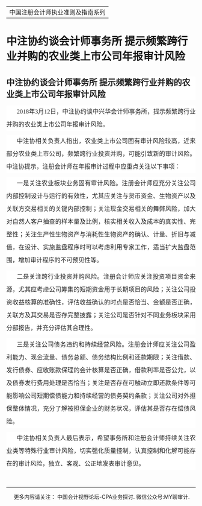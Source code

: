﻿<!DOCTYPE HTML PUBLIC "-//W3C//DTD HTML 4.0 Transitional//EN">
<HTML><HEAD><TITLE>中注协约谈会计师事务所 提示频繁跨行业并购的农业类上市公司年报审计风险</TITLE>
<META content="text/html; charset=gb2312" http-equiv=Content-Type>
<META name=GENERATOR content="MSHTML 11.00.10570.1001"><LINK rel=stylesheet 
href="_template.css"></HEAD>
<BODY>
<DIV id=nsbanner>
<DIV id=bannerrow1>
<TABLE class=bannerparthead>
  <TBODY>
  <TR id=hdr>
    <TD class=runninghead noWrap>中国注册会计师执业准则及指南系列</TD></TR></TBODY></TABLE></DIV>
<DIV id=titlerow>
<H1 class=dtH1>中注协约谈会计师事务所 提示频繁跨行业并购的农业类上市公司年报审计风险 </H1></DIV></DIV>
<DIV id=nstext><BR>
<H1 id=activity-name class="rich_media_title " 
style='FONT-SIZE: 22px; FONT-FAMILY: -apple-system, BlinkMacSystemFont, "Helvetica Neue", "PingFang SC", "Hiragino Sans GB", "Microsoft YaHei UI", "Microsoft YaHei", Arial, sans-serif; WHITE-SPACE: normal; WORD-SPACING: 0px; TEXT-TRANSFORM: none; FONT-WEIGHT: 700; COLOR: rgb(34,34,34); OUTLINE-WIDTH: 0px; PADDING-BOTTOM: 0px; FONT-STYLE: normal; PADDING-TOP: 0px; OUTLINE-STYLE: none; PADDING-LEFT: 0px; ORPHANS: 2; WIDOWS: 2; MARGIN: 0px 0px 14px; LETTER-SPACING: 0px; OUTLINE-COLOR: invert; LINE-HEIGHT: 1.4; PADDING-RIGHT: 0px; BACKGROUND-COLOR: rgb(255,255,255); TEXT-INDENT: 0px; font-variant-ligatures: normal; font-variant-caps: normal; -webkit-text-stroke-width: 0px; text-decoration-style: initial; text-decoration-color: initial'>中注协约谈会计师事务所 
提示频繁跨行业并购的农业类上市公司年报审计风险</H1>
<P 
style='BOX-SIZING: border-box !important; FONT-SIZE: 17px; MAX-WIDTH: 100%; FONT-FAMILY: -apple-system, BlinkMacSystemFont, "Helvetica Neue", "PingFang SC", "Hiragino Sans GB", "Microsoft YaHei UI", "Microsoft YaHei", Arial, sans-serif; WHITE-SPACE: normal; WORD-SPACING: 0px; TEXT-TRANSFORM: none; FONT-WEIGHT: 400; COLOR: rgb(34,34,34); OUTLINE-WIDTH: 0px; PADDING-BOTTOM: 0px; FONT-STYLE: normal; TEXT-ALIGN: justify; PADDING-TOP: 0px; OUTLINE-STYLE: none; PADDING-LEFT: 0px; CLEAR: both; MIN-HEIGHT: 1em; ORPHANS: 2; WIDOWS: 2; MARGIN: 10px 0px; LETTER-SPACING: 0px; OUTLINE-COLOR: invert; LINE-HEIGHT: 2em; PADDING-RIGHT: 0px; VISIBILITY: visible; BACKGROUND-COLOR: rgb(255,255,255); TEXT-INDENT: 21pt; font-variant-ligatures: normal; font-variant-caps: normal; -webkit-text-stroke-width: 0px; text-decoration-style: initial; text-decoration-color: initial; overflow-wrap: break-word'><SPAN 
style="BOX-SIZING: border-box !important; FONT-SIZE: 12pt; MAX-WIDTH: 100%; FONT-FAMILY: 微软雅黑; OUTLINE-WIDTH: 0px; PADDING-BOTTOM: 0px; PADDING-TOP: 0px; OUTLINE-STYLE: none; PADDING-LEFT: 0px; MARGIN: 0px; OUTLINE-COLOR: invert; PADDING-RIGHT: 0px; VISIBILITY: visible; overflow-wrap: break-word">2018年3月12日，中注协约谈中兴华会计师事务所，提示频繁跨行业并购的农业类上市公司年报审计风险。</SPAN><SPAN 
style="BOX-SIZING: border-box !important; FONT-SIZE: 12pt; MAX-WIDTH: 100%; FONT-FAMILY: 微软雅黑; OUTLINE-WIDTH: 0px; PADDING-BOTTOM: 0px; PADDING-TOP: 0px; OUTLINE-STYLE: none; PADDING-LEFT: 0px; MARGIN: 0px; OUTLINE-COLOR: invert; PADDING-RIGHT: 0px; VISIBILITY: visible; overflow-wrap: break-word"></SPAN></P>
<P 
style='BOX-SIZING: border-box !important; FONT-SIZE: 17px; MAX-WIDTH: 100%; FONT-FAMILY: -apple-system, BlinkMacSystemFont, "Helvetica Neue", "PingFang SC", "Hiragino Sans GB", "Microsoft YaHei UI", "Microsoft YaHei", Arial, sans-serif; WHITE-SPACE: normal; WORD-SPACING: 0px; TEXT-TRANSFORM: none; FONT-WEIGHT: 400; COLOR: rgb(34,34,34); OUTLINE-WIDTH: 0px; PADDING-BOTTOM: 0px; FONT-STYLE: normal; TEXT-ALIGN: justify; PADDING-TOP: 0px; OUTLINE-STYLE: none; PADDING-LEFT: 0px; CLEAR: both; MIN-HEIGHT: 1em; ORPHANS: 2; WIDOWS: 2; MARGIN: 10px 0px; LETTER-SPACING: 0px; OUTLINE-COLOR: invert; LINE-HEIGHT: 2em; PADDING-RIGHT: 0px; VISIBILITY: visible; BACKGROUND-COLOR: rgb(255,255,255); TEXT-INDENT: 21pt; font-variant-ligatures: normal; font-variant-caps: normal; -webkit-text-stroke-width: 0px; text-decoration-style: initial; text-decoration-color: initial; overflow-wrap: break-word'><SPAN 
style="BOX-SIZING: border-box !important; FONT-SIZE: 12pt; MAX-WIDTH: 100%; FONT-FAMILY: 微软雅黑; OUTLINE-WIDTH: 0px; PADDING-BOTTOM: 0px; PADDING-TOP: 0px; OUTLINE-STYLE: none; PADDING-LEFT: 0px; MARGIN: 0px; OUTLINE-COLOR: invert; PADDING-RIGHT: 0px; VISIBILITY: visible; overflow-wrap: break-word"><SPAN 
style="BOX-SIZING: border-box !important; MAX-WIDTH: 100%; FONT-FAMILY: 微软雅黑; OUTLINE-WIDTH: 0px; PADDING-BOTTOM: 0px; PADDING-TOP: 0px; OUTLINE-STYLE: none; PADDING-LEFT: 0px; MARGIN: 0px; OUTLINE-COLOR: invert; PADDING-RIGHT: 0px; VISIBILITY: visible; overflow-wrap: break-word">中注协相关负责人指出，农业类上市公司固有审计风险较高，近来部分农业类上市公司，频繁跨行业投资并购，可能引致新的审计风险。中注协提示，注册会计师在年报审计过程中应重点关注以下事项：</SPAN></SPAN><SPAN 
style="BOX-SIZING: border-box !important; FONT-SIZE: 12pt; MAX-WIDTH: 100%; FONT-FAMILY: 微软雅黑; OUTLINE-WIDTH: 0px; PADDING-BOTTOM: 0px; PADDING-TOP: 0px; OUTLINE-STYLE: none; PADDING-LEFT: 0px; MARGIN: 0px; OUTLINE-COLOR: invert; PADDING-RIGHT: 0px; VISIBILITY: visible; overflow-wrap: break-word"></SPAN></P>
<P 
style='BOX-SIZING: border-box !important; FONT-SIZE: 17px; MAX-WIDTH: 100%; FONT-FAMILY: -apple-system, BlinkMacSystemFont, "Helvetica Neue", "PingFang SC", "Hiragino Sans GB", "Microsoft YaHei UI", "Microsoft YaHei", Arial, sans-serif; WHITE-SPACE: normal; WORD-SPACING: 0px; TEXT-TRANSFORM: none; FONT-WEIGHT: 400; COLOR: rgb(34,34,34); OUTLINE-WIDTH: 0px; PADDING-BOTTOM: 0px; FONT-STYLE: normal; TEXT-ALIGN: justify; PADDING-TOP: 0px; OUTLINE-STYLE: none; PADDING-LEFT: 0px; CLEAR: both; MIN-HEIGHT: 1em; ORPHANS: 2; WIDOWS: 2; MARGIN: 10px 0px; LETTER-SPACING: 0px; OUTLINE-COLOR: invert; LINE-HEIGHT: 2em; PADDING-RIGHT: 0px; VISIBILITY: visible; BACKGROUND-COLOR: rgb(255,255,255); TEXT-INDENT: 21pt; font-variant-ligatures: normal; font-variant-caps: normal; -webkit-text-stroke-width: 0px; text-decoration-style: initial; text-decoration-color: initial; overflow-wrap: break-word'><SPAN 
style="BOX-SIZING: border-box !important; FONT-SIZE: 12pt; MAX-WIDTH: 100%; FONT-FAMILY: 微软雅黑; OUTLINE-WIDTH: 0px; PADDING-BOTTOM: 0px; PADDING-TOP: 0px; OUTLINE-STYLE: none; PADDING-LEFT: 0px; MARGIN: 0px; OUTLINE-COLOR: invert; PADDING-RIGHT: 0px; VISIBILITY: visible; overflow-wrap: break-word"><SPAN 
style="BOX-SIZING: border-box !important; MAX-WIDTH: 100%; FONT-FAMILY: 微软雅黑; OUTLINE-WIDTH: 0px; PADDING-BOTTOM: 0px; PADDING-TOP: 0px; OUTLINE-STYLE: none; PADDING-LEFT: 0px; MARGIN: 0px; OUTLINE-COLOR: invert; PADDING-RIGHT: 0px; VISIBILITY: visible; overflow-wrap: break-word">一是关注农业板块业务固有审计风险。注册会计师应充分关注公司内部控制设计与运行的有效性，尤其应关注与货币资金、生物资产以及关联方交易相关的关键内部控制；关注现金交易相关的舞弊风险，加大对自然人客户抽查的样本量及比例，核实相关收入及成本的真实性、完整性；关注生产性生物资产与消耗性生物资产的确认、计量、折旧与减值，在设计、实施监盘程序时可以考虑利用专家工作，适当扩大监盘范围，增加审计程序的不可预见性等。</SPAN></SPAN><SPAN 
style="BOX-SIZING: border-box !important; FONT-SIZE: 12pt; MAX-WIDTH: 100%; FONT-FAMILY: 微软雅黑; OUTLINE-WIDTH: 0px; PADDING-BOTTOM: 0px; PADDING-TOP: 0px; OUTLINE-STYLE: none; PADDING-LEFT: 0px; MARGIN: 0px; OUTLINE-COLOR: invert; PADDING-RIGHT: 0px; overflow-wrap: break-word"></SPAN></P>
<P 
style='BOX-SIZING: border-box !important; FONT-SIZE: 17px; MAX-WIDTH: 100%; FONT-FAMILY: -apple-system, BlinkMacSystemFont, "Helvetica Neue", "PingFang SC", "Hiragino Sans GB", "Microsoft YaHei UI", "Microsoft YaHei", Arial, sans-serif; WHITE-SPACE: normal; WORD-SPACING: 0px; TEXT-TRANSFORM: none; FONT-WEIGHT: 400; COLOR: rgb(34,34,34); OUTLINE-WIDTH: 0px; PADDING-BOTTOM: 0px; FONT-STYLE: normal; TEXT-ALIGN: justify; PADDING-TOP: 0px; OUTLINE-STYLE: none; PADDING-LEFT: 0px; CLEAR: both; MIN-HEIGHT: 1em; ORPHANS: 2; WIDOWS: 2; MARGIN: 10px 0px; LETTER-SPACING: 0px; OUTLINE-COLOR: invert; LINE-HEIGHT: 2em; PADDING-RIGHT: 0px; BACKGROUND-COLOR: rgb(255,255,255); TEXT-INDENT: 21pt; font-variant-ligatures: normal; font-variant-caps: normal; -webkit-text-stroke-width: 0px; text-decoration-style: initial; text-decoration-color: initial; overflow-wrap: break-word'><SPAN 
style="BOX-SIZING: border-box !important; FONT-SIZE: 12pt; MAX-WIDTH: 100%; FONT-FAMILY: 微软雅黑; OUTLINE-WIDTH: 0px; PADDING-BOTTOM: 0px; PADDING-TOP: 0px; OUTLINE-STYLE: none; PADDING-LEFT: 0px; MARGIN: 0px; OUTLINE-COLOR: invert; PADDING-RIGHT: 0px; overflow-wrap: break-word"><SPAN 
style="BOX-SIZING: border-box !important; MAX-WIDTH: 100%; FONT-FAMILY: 微软雅黑; OUTLINE-WIDTH: 0px; PADDING-BOTTOM: 0px; PADDING-TOP: 0px; OUTLINE-STYLE: none; PADDING-LEFT: 0px; MARGIN: 0px; OUTLINE-COLOR: invert; PADDING-RIGHT: 0px; overflow-wrap: break-word">二是关注跨行业投资并购风险。注册会计师应关注投资项目资金来源，尤其应考虑公司筹集的短期资金用于长期项目的风险；关注公司投资收益核算的准确性，评估收益确认的时点是否恰当、金额是否正确，关联方及其交易是否存完整披露；关注公司是否针对不同业务板块采用分部报告，并充分评估其合理性。</SPAN></SPAN><SPAN 
style="BOX-SIZING: border-box !important; FONT-SIZE: 12pt; MAX-WIDTH: 100%; FONT-FAMILY: 微软雅黑; OUTLINE-WIDTH: 0px; PADDING-BOTTOM: 0px; PADDING-TOP: 0px; OUTLINE-STYLE: none; PADDING-LEFT: 0px; MARGIN: 0px; OUTLINE-COLOR: invert; PADDING-RIGHT: 0px; overflow-wrap: break-word"></SPAN></P>
<P 
style='BOX-SIZING: border-box !important; FONT-SIZE: 17px; MAX-WIDTH: 100%; FONT-FAMILY: -apple-system, BlinkMacSystemFont, "Helvetica Neue", "PingFang SC", "Hiragino Sans GB", "Microsoft YaHei UI", "Microsoft YaHei", Arial, sans-serif; WHITE-SPACE: normal; WORD-SPACING: 0px; TEXT-TRANSFORM: none; FONT-WEIGHT: 400; COLOR: rgb(34,34,34); OUTLINE-WIDTH: 0px; PADDING-BOTTOM: 0px; FONT-STYLE: normal; TEXT-ALIGN: justify; PADDING-TOP: 0px; OUTLINE-STYLE: none; PADDING-LEFT: 0px; CLEAR: both; MIN-HEIGHT: 1em; ORPHANS: 2; WIDOWS: 2; MARGIN: 10px 0px; LETTER-SPACING: 0px; OUTLINE-COLOR: invert; LINE-HEIGHT: 2em; PADDING-RIGHT: 0px; BACKGROUND-COLOR: rgb(255,255,255); TEXT-INDENT: 21pt; font-variant-ligatures: normal; font-variant-caps: normal; -webkit-text-stroke-width: 0px; text-decoration-style: initial; text-decoration-color: initial; overflow-wrap: break-word'><SPAN 
style="BOX-SIZING: border-box !important; FONT-SIZE: 12pt; MAX-WIDTH: 100%; FONT-FAMILY: 微软雅黑; OUTLINE-WIDTH: 0px; PADDING-BOTTOM: 0px; PADDING-TOP: 0px; OUTLINE-STYLE: none; PADDING-LEFT: 0px; MARGIN: 0px; OUTLINE-COLOR: invert; PADDING-RIGHT: 0px; overflow-wrap: break-word"><SPAN 
style="BOX-SIZING: border-box !important; MAX-WIDTH: 100%; FONT-FAMILY: 微软雅黑; OUTLINE-WIDTH: 0px; PADDING-BOTTOM: 0px; PADDING-TOP: 0px; OUTLINE-STYLE: none; PADDING-LEFT: 0px; MARGIN: 0px; OUTLINE-COLOR: invert; PADDING-RIGHT: 0px; overflow-wrap: break-word">三是关注公司债务违约和持续经营风险。注册会计师应关注公司盈利能力、现金流量、债务总额、债务结构比例和还款期限；关注借款、发行债券、应收账款保理的会计核算是否正确，借款利率是否公允，以及债券发行费用处理是否恰当；关注是否存在可触动立即还款条件等可能影响公司短期偿债能力和持续经营的债务契约条款；关注公司对外担保整体情况，充分了解被担保企业的财务状况，评估其是否存在偿债风险。</SPAN></SPAN><SPAN 
style="BOX-SIZING: border-box !important; FONT-SIZE: 12pt; MAX-WIDTH: 100%; FONT-FAMILY: 微软雅黑; OUTLINE-WIDTH: 0px; PADDING-BOTTOM: 0px; PADDING-TOP: 0px; OUTLINE-STYLE: none; PADDING-LEFT: 0px; MARGIN: 0px; OUTLINE-COLOR: invert; PADDING-RIGHT: 0px; overflow-wrap: break-word"></SPAN></P>
<P 
style='BOX-SIZING: border-box !important; FONT-SIZE: 17px; MAX-WIDTH: 100%; FONT-FAMILY: -apple-system, BlinkMacSystemFont, "Helvetica Neue", "PingFang SC", "Hiragino Sans GB", "Microsoft YaHei UI", "Microsoft YaHei", Arial, sans-serif; WHITE-SPACE: normal; WORD-SPACING: 0px; TEXT-TRANSFORM: none; FONT-WEIGHT: 400; COLOR: rgb(34,34,34); OUTLINE-WIDTH: 0px; PADDING-BOTTOM: 0px; FONT-STYLE: normal; TEXT-ALIGN: justify; PADDING-TOP: 0px; OUTLINE-STYLE: none; PADDING-LEFT: 0px; CLEAR: both; MIN-HEIGHT: 1em; ORPHANS: 2; WIDOWS: 2; MARGIN: 10px 0px; LETTER-SPACING: 0px; OUTLINE-COLOR: invert; LINE-HEIGHT: 2em; PADDING-RIGHT: 0px; BACKGROUND-COLOR: rgb(255,255,255); TEXT-INDENT: 21pt; font-variant-ligatures: normal; font-variant-caps: normal; -webkit-text-stroke-width: 0px; text-decoration-style: initial; text-decoration-color: initial; overflow-wrap: break-word'><SPAN 
style="BOX-SIZING: border-box !important; FONT-SIZE: 12pt; MAX-WIDTH: 100%; FONT-FAMILY: 微软雅黑; OUTLINE-WIDTH: 0px; PADDING-BOTTOM: 0px; PADDING-TOP: 0px; OUTLINE-STYLE: none; PADDING-LEFT: 0px; MARGIN: 0px; OUTLINE-COLOR: invert; PADDING-RIGHT: 0px; overflow-wrap: break-word"><SPAN 
style="BOX-SIZING: border-box !important; MAX-WIDTH: 100%; FONT-FAMILY: 微软雅黑; OUTLINE-WIDTH: 0px; PADDING-BOTTOM: 0px; PADDING-TOP: 0px; OUTLINE-STYLE: none; PADDING-LEFT: 0px; MARGIN: 0px; OUTLINE-COLOR: invert; PADDING-RIGHT: 0px; overflow-wrap: break-word">中注协相关负责人最后表示，希望事务所和注册会计师持续关注农业类等特殊行业审计风险，切实强化质量控制，认真控制和化解可能存在的审计风险，独立、客观、公正地发表审计意见。</SPAN></SPAN></P>
<P>&nbsp;</P>
<P>
<HR>

<P></P></DIV>
<DIV class=footer>
<P>&nbsp;&nbsp;&nbsp;&nbsp;&nbsp;更多内容请关注： 中国会计视野论坛-CPA业务探讨. 微信公众号:MY聊审计. 
</P></DIV></BODY></HTML>

